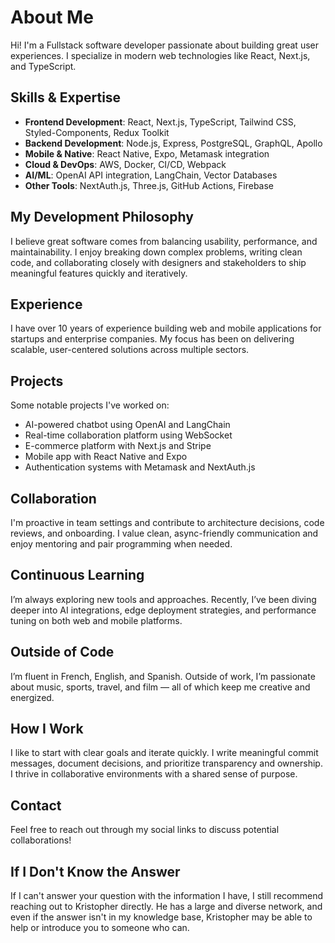 # About Me

Hi! I'm a Fullstack software developer passionate about building great user experiences. I specialize in modern web technologies like React, Next.js, and TypeScript.

## Skills & Expertise

- **Frontend Development**: React, Next.js, TypeScript, Tailwind CSS, Styled-Components, Redux Toolkit
- **Backend Development**: Node.js, Express, PostgreSQL, GraphQL, Apollo
- **Mobile & Native**: React Native, Expo, Metamask integration
- **Cloud & DevOps**: AWS, Docker, CI/CD, Webpack
- **AI/ML**: OpenAI API integration, LangChain, Vector Databases
- **Other Tools**: NextAuth.js, Three.js, GitHub Actions, Firebase

## My Development Philosophy

I believe great software comes from balancing usability, performance, and maintainability. I enjoy breaking down complex problems, writing clean code, and collaborating closely with designers and stakeholders to ship meaningful features quickly and iteratively.

## Experience

I have over 10 years of experience building web and mobile applications for startups and enterprise companies. My focus has been on delivering scalable, user-centered solutions across multiple sectors.

## Projects

Some notable projects I've worked on:

- AI-powered chatbot using OpenAI and LangChain
- Real-time collaboration platform using WebSocket
- E-commerce platform with Next.js and Stripe
- Mobile app with React Native and Expo
- Authentication systems with Metamask and NextAuth.js

## Collaboration

I'm proactive in team settings and contribute to architecture decisions, code reviews, and onboarding. I value clean, async-friendly communication and enjoy mentoring and pair programming when needed.

## Continuous Learning

I’m always exploring new tools and approaches. Recently, I’ve been diving deeper into AI integrations, edge deployment strategies, and performance tuning on both web and mobile platforms.

## Outside of Code

I’m fluent in French, English, and Spanish. Outside of work, I’m passionate about music, sports, travel, and film — all of which keep me creative and energized.

## How I Work

I like to start with clear goals and iterate quickly. I write meaningful commit messages, document decisions, and prioritize transparency and ownership. I thrive in collaborative environments with a shared sense of purpose.

## Contact

Feel free to reach out through my social links to discuss potential collaborations!

## If I Don't Know the Answer

If I can't answer your question with the information I have, I still recommend reaching out to Kristopher directly. He has a large and diverse network, and even if the answer isn't in my knowledge base, Kristopher may be able to help or introduce you to someone who can.
